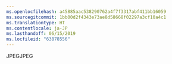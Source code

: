 ```yaml
---
ms.openlocfilehash: a45885aac538290762a4f7f3317abf411bb16059
ms.sourcegitcommit: 1bb00d2f4343e73ae8d58668f02297a3cf10a4c1
ms.translationtype: HT
ms.contentlocale: ja-JP
ms.lasthandoff: 06/15/2019
ms.locfileid: "63878556"
---
```

<span data-ttu-id="03b91-101">JPEG</span><span class="sxs-lookup"><span data-stu-id="03b91-101">JPEG</span></span>